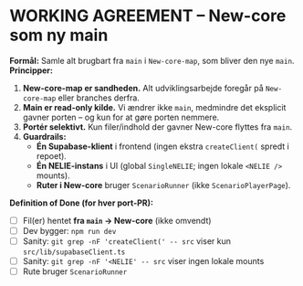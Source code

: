 # WORKING AGREEMENT – New-core som ny main

**Formål:** Samle alt brugbart fra `main` i `New-core-map`, som bliver den nye `main`.  
**Principper:**
1. **New-core-map er sandheden.** Alt udviklingsarbejde foregår på `New-core-map` eller branches derfra.
2. **Main er read-only kilde.** Vi ændrer ikke `main`, medmindre det eksplicit gavner porten – og kun for at gøre porten nemmere.
3. **Portér selektivt.** Kun filer/indhold der gavner New-core flyttes fra `main`.
4. **Guardrails:**  
   - **Én Supabase-klient** i frontend (ingen ekstra `createClient(` spredt i repoet).  
   - **Én NELIE-instans** i UI (global `SingleNELIE`; ingen lokale `<NELIE />` mounts).
   - **Ruter i New-core** bruger `ScenarioRunner` (ikke `ScenarioPlayerPage`).

**Definition of Done (for hver port-PR):**
- [ ] Fil(er) hentet **fra `main` → New-core** (ikke omvendt)
- [ ] Dev bygger: `npm run dev`
- [ ] Sanity: `git grep -nF 'createClient(' -- src` viser kun `src/lib/supabaseClient.ts`
- [ ] Sanity: `git grep -nF '<NELIE' -- src` viser ingen lokale mounts
- [ ] Rute bruger `ScenarioRunner`
